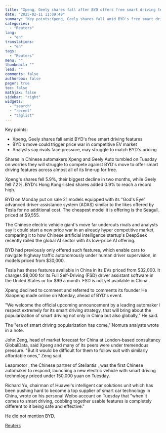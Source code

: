 ```yaml
---
title: "Xpeng, Geely shares fall after BYD offers free smart driving tech"
date: "2025-02-11 11:09:49"
summary: "Key points:Xpeng, Geely shares fall amid BYD's free smart driving featuresBYD's move could trigger price war in competitive EV marketAnalysts say rivals face pressure, may struggle to match BYD's pricing Shares in Chinese automakers Xpeng and Geely Auto tumbled on Tuesday on worries they will struggle to compete against BYD's..."
categories:
  - "Reuters"
lang:
  - "en"
translations:
  - "en"
tags:
  - "Reuters"
menu: ""
thumbnail: ""
lead: ""
comments: false
authorbox: false
pager: true
toc: false
mathjax: false
sidebar: "right"
widgets:
  - "search"
  - "recent"
  - "taglist"
---
```


Key points:

* Xpeng, Geely shares fall amid BYD's free smart driving features
* BYD's move could trigger price war in competitive EV market
* Analysts say rivals face pressure, may struggle to match BYD's pricing

Shares in Chinese automakers Xpeng and Geely Auto tumbled on Tuesday on worries they will struggle to compete against BYD's move to offer smart driving features across almost all of its line-up for free.

Xpeng's shares fell 5.9%, their biggest decline in two months, while Geely fell 7.2%. BYD's Hong Kong-listed shares added 0.9% to reach a record high.

BYD on Monday put on sale 21 models equipped with its "God's Eye" advanced driver-assistance system (ADAS) similar to the likes offered by Tesla for no additional cost. The cheapest model it is offering is the Seagull, priced at $9,555.

The Chinese electric vehicle giant's move far undercuts rivals and analysts say it could start a new price war in an already hyper competitive market, comparing it to how Chinese artificial intelligence startup's DeepSeek recently roiled the global AI sector with its low-price AI offering.

BYD had previously only offered such features, which enable cars to navigate highway traffic autonomously under human driver supervision, in models priced from $30,000.

Tesla has these features available in China in its EVs priced from $32,000. It charges $8,000 for its Full Self-Driving (FSD) driver assistant software in the United States or for $99 a month. FSD is not yet available in China.

Xpeng declined to comment and referred to comments its founder He Xiaopeng made online on Monday, ahead of BYD's event.

"We welcome the official upcoming announcement by a leading automaker I respect extremely for its smart driving strategy, that will bring about the popularization of smart driving not only in China but also globally," He said.

The "era of smart driving popularization has come," Nomura analysts wrote in a note.

John Zeng, head of market forecast for China at London-based consultancy GlobalData, said Xpeng and many of its peers were under tremendous pressure. "But it would be difficult for them to follow suit with similarly affordable ones," Zeng said.

Leapmotor , the Chinese partner of Stellantis , was the first Chinese automaker to respond, launching a new electric vehicle with smart driving technology priced under 150,000 yuan on Tuesday.

Richard Yu, chairman of Huawei's intelligent car solutions unit which has been pushing hard to become a top supplier of smart car technology in China, wrote on his personal Weibo account on Tuesday that "when it comes to smart driving, cobbling together usable features is completely different to it being safe and effective."

He did not mention BYD.

[Reuters](https://www.tradingview.com/news/reuters.com,2025:newsml_L1N3P202X:0-xpeng-geely-shares-fall-after-byd-offers-free-smart-driving-tech/)
